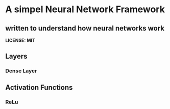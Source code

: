 # A simpel Neural Network Framework
## written to understand how neural networks work

**LICENSE: MIT**

## Layers
### Dense Layer


## Activation Functions
### ReLu
